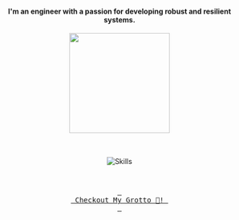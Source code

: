 <h4 align="center">I'm an engineer with a passion for developing robust and resilient systems.</h4>



<div align="center">
  
  <img src="https://images.weserv.nl/?url=github.com/user-attachments/assets/eb1b8eba-ce8d-4f95-a6ba-d31591b7f3c8?v=4&h=300&w=300&output=gif&fit=cover&mask=circle&maxage=7d&n=-1" height=200 >
  
</div>

<div align="center">
  <br/><br/>
  
![Skills](https://skills-icons.vercel.app/api/icons?i=aws,ts,go,docker,kubernetes,argocd,python)

<br/>

[<kbd> <br> Checkout My Grotto 🍵! <br> </kbd>](https://www.sathirak.me/)
  
</div>





